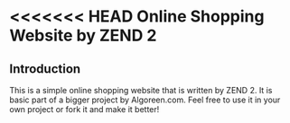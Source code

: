 <<<<<<< HEAD
Online Shopping Website by ZEND 2
======================
Introduction
------------
This is a simple online shopping website that is written by ZEND 2.
It is basic part of a bigger project by Algoreen.com.
Feel free to use it in your own project or fork it and make it better!



